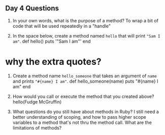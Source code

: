 ## Day 4 Questions

1. In your own words, what is the purpose of a method?
    To wrap a bit of code that will be used repeatedly in a "handle"

1. In the space below, create a method named `hello` that will print `"Sam I am"`.
    def hello()
      puts '"Sam I am"'
    end
# why the extra quotes?  

1. Create a method name `hello_someone` that takes an argument of `name` and prints `"#{name} I am"`.
    def hello_someone(name)
      puts "#{name} I am"
    end

1. How would you call or execute the method that you created above?
    hello(Fudge McGruffin)

1. What questions do you still have about methods in Ruby?
    I still need a better understanding of scoping, and how to pass higher scope variables to a method that's not thru the method call.
    What are the limitations of methods?
